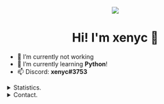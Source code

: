 <p align=center>
	<img src="https://avatars3.githubusercontent.com/u/50420166?s=300"/>
</p>
<h1 align=center>Hi! I'm xenyc 👋</h1>

- 🔭 I’m currently not working
- 🌱 I’m currently learning **Python**!
- 📫 Discord: **xenyc#3753**


<details>
			<summary>Statistics.</summary>
			<p align=center>
				<a href="https://github.com/xenyc1337">
					<img align="center" src="https://github-readme-stats.vercel.app/api?username=xenyc1337&show_icons=true&include_all_commits=true&show_icons=true&title_color=303030&icon_color=303030&text_color=303030&bg_color=ffffff&hide_border=true" alt="xenyc's Statistics." />
					<img align="center" src="https://github-readme-stats.vercel.app/api/top-langs/?username=xenyc1337&show_icons=true&show_icons=true&title_color=fff&icon_color=303030&text_color=303030&bg_color=ffffff&hide_border=true" alt="xenyc's Statistics." />
				</a>
			</p>
			
</details>
		<details>
			<summary>Contact.</summary>
			<p align=center>
				<a href="https://github.com/xenyc1337">Github.</a>
				<br>
						<a href="https://twitter.com/x3nyc1337">@x3nyc1337</a>
						<br>
							<a href="https://discord.gg/HUV7HWh">Xenyc's Basement</a>
						</p>
					</details>
